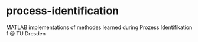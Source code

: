 process-identification
======================

MATLAB implementations of methodes learned during Prozess Identifikation 1 @ TU Dresden
